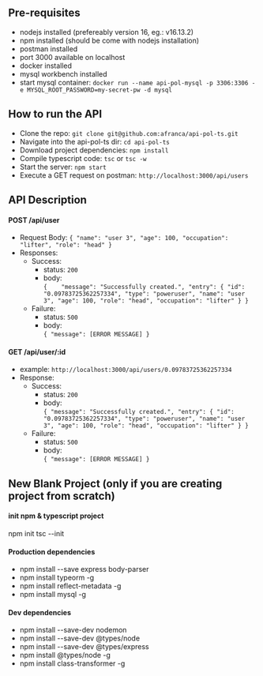 ## Pre-requisites
- nodejs installed (prefereably version 16, eg.: v16.13.2)
- npm installed (should be come with nodejs installation)
- postman installed
- port 3000 available on localhost
- docker installed 
- mysql workbench installed 
- start mysql container: `docker run --name api-pol-mysql -p 3306:3306 -e MYSQL_ROOT_PASSWORD=my-secret-pw -d mysql` 

## How to run the API
- Clone the repo: `git clone git@github.com:afranca/api-pol-ts.git`
- Navigate into the api-pol-ts dir: `cd api-pol-ts`
- Download project dependencies: `npm install`
- Compile typescript code: `tsc` or `tsc -w` 
- Start the server: `npm start`
- Execute a GET request on postman: `http://localhost:3000/api/users`

## API Description
#### POST /api/user
- Request Body:
    `{
        "name": "user 3",
        "age": 100,
        "occupation": "lifter",
        "role": "head"
    }`
- Responses: 
    - Success:
        - status: `200` 
        - body:  
            `{   
                "message": "Successfully created.",
                "entry": {
                    "id": "0.09783725362257334",
                    "type": "poweruser",
                    "name": "user 3",
                    "age": 100,
                    "role": "head",
                    "occupation": "lifter"
                }
            }`
    - Failure:
        - status: `500`
        - body:  
            `{
                "message": [ERROR MESSAGE]
            }`


#### GET /api/user/:id
- example: `http://localhost:3000/api/users/0.09783725362257334`
- Response: 
    - Success: 
        - status: `200`
        - body:  
                `{
                    "message": "Successfully created.",
                    "entry": {
                        "id": "0.09783725362257334",
                        "type": "poweruser",
                        "name": "user 3",
                        "age": 100,
                        "role": "head",
                        "occupation": "lifter"
                    }
                }`
    - Failure: 
        - status: `500`
        - body:  
            `{
                "message": [ERROR MESSAGE]
            }`

## New Blank Project (only if you are creating project from scratch)

#### init npm & typescript project
npm init
tsc --init

#### Production dependencies
- npm install --save express body-parser
- npm install typeorm -g
- npm install reflect-metadata -g
- npm install mysql -g


#### Dev dependencies
- npm install --save-dev nodemon
- npm install --save-dev @types/node
- npm install --save-dev @types/express
- npm install @types/node -g
- npm install class-transformer -g
